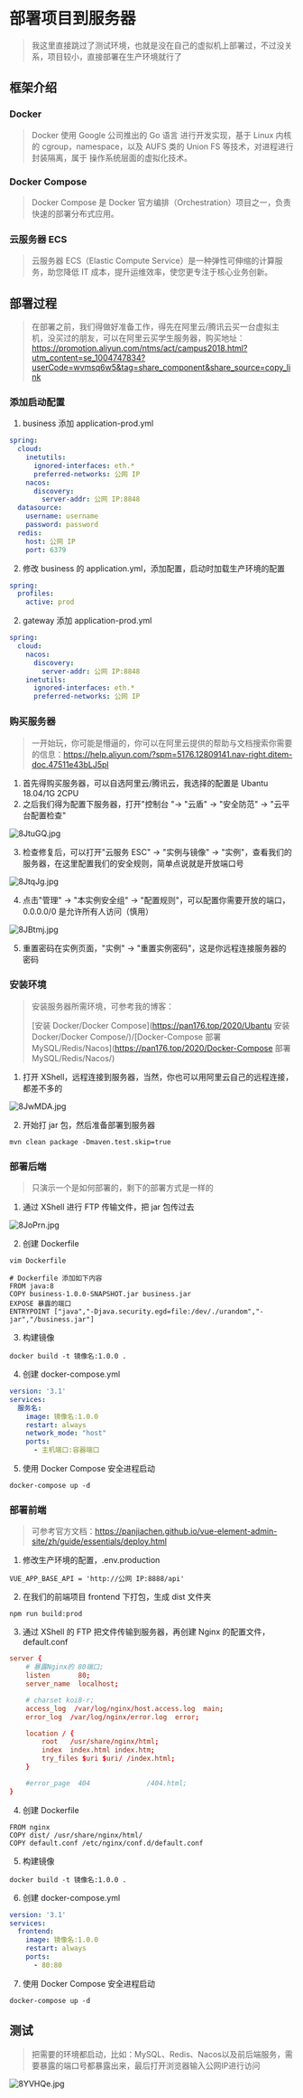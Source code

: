 # 部署项目到服务器

> 我这里直接跳过了测试环境，也就是没在自己的虚拟机上部署过，不过没关系，项目较小，直接部署在生产环境就行了

## 框架介绍

### Docker

> Docker 使用 Google 公司推出的 Go 语言 进行开发实现，基于 Linux 内核的 cgroup，namespace，以及 AUFS 类的 Union FS 等技术，对进程进行封装隔离，属于 操作系统层面的虚拟化技术。

### Docker Compose

> Docker Compose 是 Docker 官方编排（Orchestration）项目之一，负责快速的部署分布式应用。

### 云服务器 ECS

> 云服务器 ECS（Elastic Compute Service）是一种弹性可伸缩的计算服务，助您降低 IT 成本，提升运维效率，使您更专注于核心业务创新。

## 部署过程

> 在部署之前，我们得做好准备工作，得先在阿里云/腾讯云买一台虚拟主机，没买过的朋友，可以在阿里云买学生服务器，购买地址：https://promotion.aliyun.com/ntms/act/campus2018.html?utm_content=se_1004747834?userCode=wvmsq6w5&tag=share_component&share_source=copy_link

### 添加启动配置

1. business 添加 application-prod.yml

```yaml
spring:
  cloud:
    inetutils:
      ignored-interfaces: eth.*
      preferred-networks: 公网 IP
    nacos:
      discovery:
        server-addr: 公网 IP:8848
  datasource:
    username: username
    password: password
  redis:
    host: 公网 IP
    port: 6379
```

2. 修改 business 的 application.yml，添加配置，启动时加载生产环境的配置

```yaml
spring:
  profiles:
    active: prod
```

2. gateway 添加 application-prod.yml

```yaml
spring:
  cloud:
    nacos:
      discovery:
        server-addr: 公网 IP:8848
    inetutils:
      ignored-interfaces: eth.*
      preferred-networks: 公网 IP
```

### 购买服务器

> 一开始玩，你可能是懵逼的，你可以在阿里云提供的帮助与文档搜索你需要的信息：https://help.aliyun.com/?spm=5176.12809141.nav-right.ditem-doc.47511e43bLJ5pl

1. 首先得购买服务器，可以自选阿里云/腾讯云，我选择的配置是 Ubantu 18.04/1G 2CPU
2. 之后我们得为配置下服务器，打开"控制台 "-> "云盾" -> "安全防范" -> "云平台配置检查"

![8JtuGQ.jpg](https://s1.ax1x.com/2020/03/16/8JtuGQ.jpg)

3. 检查修复后，可以打开"云服务 ESC" -> "实例与镜像" -> "实例"，查看我们的服务器，在这里配置我们的安全规则，简单点说就是开放端口号

![8JtqJg.jpg](https://s1.ax1x.com/2020/03/16/8JtqJg.jpg)

4. 点击"管理" -> "本实例安全组" -> "配置规则"，可以配置你需要开放的端口，0.0.0.0/0 是允许所有人访问（慎用）

![8JBtmj.jpg](https://s1.ax1x.com/2020/03/16/8JBtmj.jpg)

5. 重置密码在实例页面，"实例" -> "重置实例密码"，这是你远程连接服务器的密码

### 安装环境

> 安装服务器所需环境，可参考我的博客：
>
> [安装 Docker/Docker Compose](https://pan176.top/2020/Ubantu 安装 Docker/Docker Compose/)/[Docker-Compose 部署 MySQL/Redis/Nacos](https://pan176.top/2020/Docker-Compose 部署 MySQL/Redis/Nacos/)

1. 打开 XShell，远程连接到服务器，当然，你也可以用阿里云自己的远程连接，都差不多的

![8JwMDA.jpg](https://s1.ax1x.com/2020/03/16/8JwMDA.jpg)

2. 开始打 jar 包，然后准备部署到服务器

```shell
mvn clean package -Dmaven.test.skip=true
```

### 部署后端

> 只演示一个是如何部署的，剩下的部署方式是一样的

1. 通过 XShell 进行 FTP 传输文件，把 jar 包传过去

![8JoPrn.jpg](https://s1.ax1x.com/2020/03/16/8JoPrn.jpg)

2. 创建 Dockerfile

```shell
vim Dockerfile

# Dockerfile 添加如下内容
FROM java:8
COPY business-1.0.0-SNAPSHOT.jar business.jar
EXPOSE 暴露的端口
ENTRYPOINT ["java","-Djava.security.egd=file:/dev/./urandom","-jar","/business.jar"]
```

3. 构建镜像

```shell
docker build -t 镜像名:1.0.0 .
```

4. 创建 docker-compose.yml

```yaml
version: '3.1'
services:
  服务名:
    image: 镜像名:1.0.0
    restart: always
    network_mode: "host"
    ports:
      - 主机端口:容器端口
```

5. 使用 Docker Compose 安全进程启动

```shell
docker-compose up -d
```

### 部署前端

> 可参考官方文档：https://panjiachen.github.io/vue-element-admin-site/zh/guide/essentials/deploy.html

1. 修改生产环境的配置，.env.production

```
VUE_APP_BASE_API = 'http://公网 IP:8888/api'
```

2. 在我们的前端项目 frontend 下打包，生成 dist 文件夹

```shell
npm run build:prod
```

3. 通过 XShell 的 FTP 把文件传输到服务器，再创建 Nginx 的配置文件，default.conf

```conf
server {
	# 暴露Nginx的 80端口;
    listen       80;
    server_name  localhost;

    # charset koi8-r;
    access_log  /var/log/nginx/host.access.log  main;
    error_log  /var/log/nginx/error.log  error;

    location / {
        root   /usr/share/nginx/html;
        index  index.html index.htm;
        try_files $uri $uri/ /index.html;
    }

    #error_page  404              /404.html;
}
```

4. 创建 Dockerfile

```
FROM nginx
COPY dist/ /usr/share/nginx/html/
COPY default.conf /etc/nginx/conf.d/default.conf
```

5. 构建镜像

```shell
docker build -t 镜像名:1.0.0 .
```

6. 创建 docker-compose.yml

```yaml
version: '3.1'
services:
  frontend:
    image: 镜像名:1.0.0
    restart: always
    ports:
      - 80:80
```

7. 使用 Docker Compose 安全进程启动

```shell
docker-compose up -d
```

## 测试

> 把需要的环境都启动，比如：MySQL、Redis、Nacos以及前后端服务，需要暴露的端口号都暴露出来，最后打开浏览器输入公网IP进行访问

![8YVHQe.jpg](https://s1.ax1x.com/2020/03/16/8YVHQe.jpg)